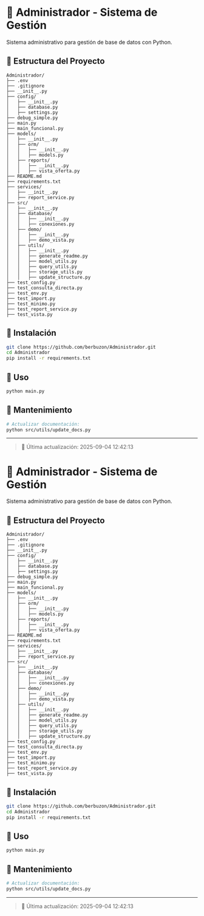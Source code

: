 # 🐍 Administrador - Sistema de Gestión

Sistema administrativo para gestión de base de datos con Python.

## 📁 Estructura del Proyecto

```plaintext
Administrador/
├── .env
├── .gitignore
├── __init__.py
├── config/
│   ├── __init__.py
│   ├── database.py
│   ├── settings.py
├── debug_simple.py
├── main.py
├── main_funcional.py
├── models/
│   ├── __init__.py
│   ├── orm/
│   │   ├── __init__.py
│   │   ├── models.py
│   ├── reports/
│   │   ├── __init__.py
│   │   ├── vista_oferta.py
├── README.md
├── requirements.txt
├── services/
│   ├── __init__.py
│   ├── report_service.py
├── src/
│   ├── __init__.py
│   ├── database/
│   │   ├── __init__.py
│   │   ├── conexiones.py
│   ├── demo/
│   │   ├── __init__.py
│   │   ├── demo_vista.py
│   ├── utils/
│   │   ├── __init__.py
│   │   ├── generate_readme.py
│   │   ├── model_utils.py
│   │   ├── query_utils.py
│   │   ├── storage_utils.py
│   │   ├── update_structure.py
├── test_config.py
├── test_consulta_directa.py
├── test_env.py
├── test_import.py
├── test_minimo.py
├── test_report_service.py
├── test_vista.py
```

## 🚀 Instalación

```bash
git clone https://github.com/berbuzon/Administrador.git
cd Administrador
pip install -r requirements.txt
```

## 🎯 Uso

```bash
python main.py
```

## 🔧 Mantenimiento

```bash
# Actualizar documentación:
python src/utils/update_docs.py
```

---
> 📅 Última actualización: 2025-09-04 12:42:13
# 🐍 Administrador - Sistema de Gestión

Sistema administrativo para gestión de base de datos con Python.

## 📁 Estructura del Proyecto

```plaintext
Administrador/
├── .env
├── .gitignore
├── __init__.py
├── config/
│   ├── __init__.py
│   ├── database.py
│   ├── settings.py
├── debug_simple.py
├── main.py
├── main_funcional.py
├── models/
│   ├── __init__.py
│   ├── orm/
│   │   ├── __init__.py
│   │   ├── models.py
│   ├── reports/
│   │   ├── __init__.py
│   │   ├── vista_oferta.py
├── README.md
├── requirements.txt
├── services/
│   ├── __init__.py
│   ├── report_service.py
├── src/
│   ├── __init__.py
│   ├── database/
│   │   ├── __init__.py
│   │   ├── conexiones.py
│   ├── demo/
│   │   ├── __init__.py
│   │   ├── demo_vista.py
│   ├── utils/
│   │   ├── __init__.py
│   │   ├── generate_readme.py
│   │   ├── model_utils.py
│   │   ├── query_utils.py
│   │   ├── storage_utils.py
│   │   ├── update_structure.py
├── test_config.py
├── test_consulta_directa.py
├── test_env.py
├── test_import.py
├── test_minimo.py
├── test_report_service.py
├── test_vista.py
```

## 🚀 Instalación

```bash
git clone https://github.com/berbuzon/Administrador.git
cd Administrador
pip install -r requirements.txt
```

## 🎯 Uso

```bash
python main.py
```

## 🔧 Mantenimiento

```bash
# Actualizar documentación:
python src/utils/update_docs.py
```

---
> 📅 Última actualización: 2025-09-04 12:42:13
